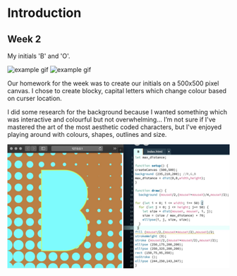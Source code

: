 # Introduction 
## Week 2 

My initials 'B' and 'O'.

![example gif](B.gif)
![example gif](O.gif)

Our homework for the week was to create our initials on a 500x500 pixel canvas. I chose to create blocky, capital letters which change colour based on curser location.

I did some research for the background because I wanted something which was interactive and colourful but not overwhelming... I’m not sure if I've mastered the art of the most aesthetic coded characters, but I've enjoyed playing around with colours, shapes, outlines and size.

![processing screenshot](B.jpg)


